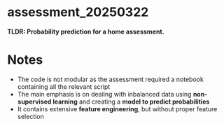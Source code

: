 # assessment_20250322
**TLDR: Probability prediction for a home assessment.**

# Notes
- The code is not modular as the assessment required a notebook containing all the relevant script
- The main emphasis is on dealing with inbalanced data using **non-supervised learning** and creating a **model to predict probabilities**
- It contains extensive **feature engineering**, but without proper feature selection
